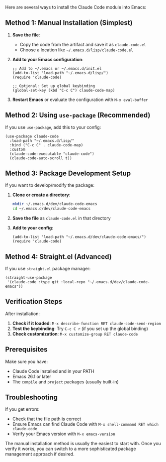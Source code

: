 Here are several ways to install the Claude Code module into Emacs:

## Method 1: Manual Installation (Simplest)

1. **Save the file**:
   - Copy the code from the artifact and save it as `claude-code.el`
   - Choose a location like `~/.emacs.d/lisp/claude-code.el`

2. **Add to your Emacs configuration**:
   ```elisp
   ;; Add to ~/.emacs or ~/.emacs.d/init.el
   (add-to-list 'load-path "~/.emacs.d/lisp/")
   (require 'claude-code)
   
   ;; Optional: Set up global keybinding
   (global-set-key (kbd "C-c C") claude-code-map)
   ```

3. **Restart Emacs** or evaluate the configuration with `M-x eval-buffer`

## Method 2: Using `use-package` (Recommended)

If you use `use-package`, add this to your config:

```elisp
(use-package claude-code
  :load-path "~/.emacs.d/lisp/"
  :bind ("C-c C" . claude-code-map)
  :custom
  (claude-code-executable "claude-code")
  (claude-code-auto-scroll t))
```

## Method 3: Package Development Setup

If you want to develop/modify the package:

1. **Clone or create a directory**:
   ```bash
   mkdir ~/.emacs.d/dev/claude-code-emacs
   cd ~/.emacs.d/dev/claude-code-emacs
   ```

2. **Save the file** as `claude-code.el` in that directory

3. **Add to your config**:
   ```elisp
   (add-to-list 'load-path "~/.emacs.d/dev/claude-code-emacs/")
   (require 'claude-code)
   ```

## Method 4: Straight.el (Advanced)

If you use `straight.el` package manager:

```elisp
(straight-use-package
 '(claude-code :type git :local-repo "~/.emacs.d/dev/claude-code-emacs"))
```

## Verification Steps

After installation:

1. **Check if it loaded**: `M-x describe-function RET claude-code-send-region`
2. **Test the keybinding**: Try `C-c C r` (if you set up the global binding)
3. **Check customization**: `M-x customize-group RET claude-code`

## Prerequisites

Make sure you have:
- Claude Code installed and in your PATH
- Emacs 26.1 or later
- The `compile` and `project` packages (usually built-in)

## Troubleshooting

If you get errors:
- Check that the file path is correct
- Ensure Emacs can find Claude Code with `M-x shell-command RET which claude-code`
- Verify your Emacs version with `M-x emacs-version`

The manual installation method is usually the easiest to start with. Once you verify it works, you can switch to a more sophisticated package management approach if desired.